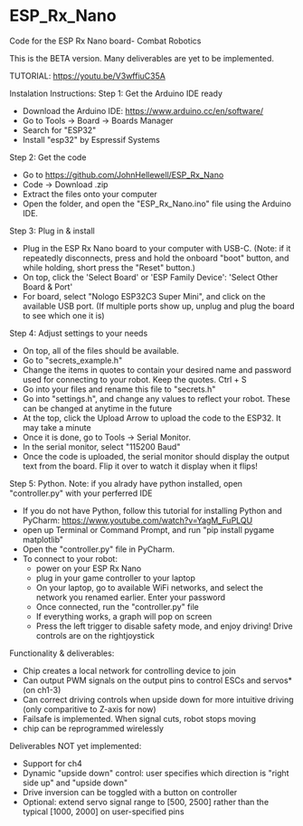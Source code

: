 # ESP_Rx_Nano
Code for the ESP Rx Nano board- Combat Robotics

This is the BETA version. Many deliverables are yet to be implemented.

TUTORIAL: https://youtu.be/V3wffiuC35A


Instalation Instructions:
Step 1: Get the Arduino IDE ready
- Download the Arduino IDE: https://www.arduino.cc/en/software/
- Go to Tools → Board → Boards Manager
- Search for "ESP32"
- Install "esp32" by Espressif Systems

Step 2: Get the code
- Go to https://github.com/JohnHellewell/ESP_Rx_Nano 
- Code → Download .zip
- Extract the files onto your computer
- Open the folder, and open the "ESP_Rx_Nano.ino" file using the Arduino IDE. 

Step 3: Plug in & install
- Plug in the ESP Rx Nano board to your computer with USB-C. 
(Note: if it repeatedly disconnects, press and hold the onboard "boot" button, and while holding, short press the "Reset" button.)
- On top, click the 'Select Board' or 'ESP Family Device': 'Select Other Board & Port'
- For board, select "Nologo ESP32C3 Super Mini", and click on the available USB port. (If multiple ports show up, unplug and plug the board to see which one it is)

Step 4: Adjust settings to your needs
- On top, all of the files should be available.
- Go to "secrets_example.h"
- Change the items in quotes to contain your desired name and password used for connecting to your robot. Keep the quotes. Ctrl + S
- Go into your files and rename this file to "secrets.h"
- Go into "settings.h", and change any values to reflect your robot. These can be changed at anytime in the future
- At the top, click the Upload Arrow to upload the code to the ESP32. It may take a minute
- Once it is done, go to Tools → Serial Monitor. 
- In the serial monitor, select "115200 Baud"
- Once the code is uploaded, the serial monitor should display the output text from the board. Flip it over to watch it display when it flips!

Step 5: Python. Note: if you alrady have python installed, open "controller.py" with your perferred IDE
- If you do not have Python, follow this tutorial for installing Python and PyCharm: https://www.youtube.com/watch?v=YagM_FuPLQU
- open up Terminal or Command Prompt, and run "pip install pygame matplotlib"
- Open the "controller.py" file in PyCharm. 
- To connect to your robot: 
  - power on your ESP Rx Nano
  - plug in your game controller to your laptop
  - On your laptop, go to available WiFi networks, and select the network you renamed earlier. Enter your password
  - Once connected, run the "controller.py" file
  - If everything works, a graph will pop on screen
  - Press the left trigger to disable safety mode, and enjoy driving! Drive controls are on the rightjoystick



Functionality & deliverables:
- Chip creates a local network for controlling device to join
- Can output PWM signals on the output pins to control ESCs and servos* (on ch1-3)
- Can correct driving controls when upside down for more intuitive driving (only comparitive to Z-axis for now)
- Failsafe is implemented. When signal cuts, robot stops moving
- chip can be reprogrammed wirelessly

Deliverables NOT yet implemented:
- Support for ch4
- Dynamic "upside down" control: user specifies which direction is "right side up" and "upside down"
- Drive inversion can be toggled with a button on controller
- Optional: extend servo signal range to [500, 2500] rather than the typical [1000, 2000] on user-specified pins
